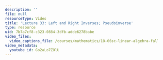 ```yaml
---
description: ''
file: null
resourceType: Video
title: 'Lecture 33: Left and Right Inverses; Pseudoinverse'
type: resource
uid: 7b7a7cf8-c323-0884-3dfb-adde6278babe
video_files:
  video_captions_file: /courses/mathematics/18-06sc-linear-algebra-fall-2011/positive-definite-matrices-and-applications/left-and-right-inverses-pseudoinverse/lecture-33-left-and-right-inverses-pseudoinverse/Go2aLo7ZOlU.vtt
video_metadata:
  youtube_id: Go2aLo7ZOlU
---
```

